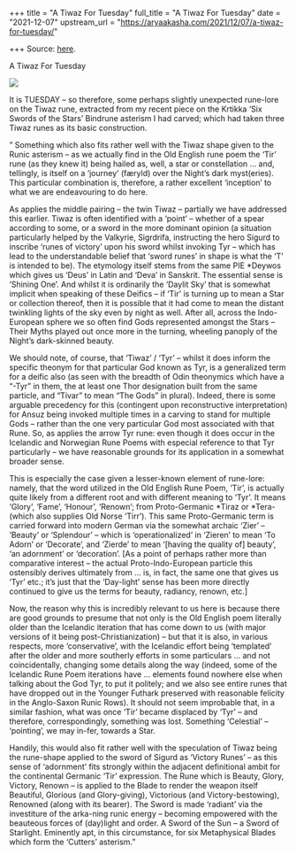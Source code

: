 +++
title = "A Tiwaz For Tuesday"
full_title = "A Tiwaz For Tuesday"
date = "2021-12-07"
upstream_url = "https://aryaakasha.com/2021/12/07/a-tiwaz-for-tuesday/"

+++
Source: [here](https://aryaakasha.com/2021/12/07/a-tiwaz-for-tuesday/).

A Tiwaz For Tuesday

![](https://aryaakasha.files.wordpress.com/2021/12/img_21621.jpg?w=768)

It is TUESDAY – so therefore, some perhaps slightly unexpected rune-lore
on the Tiwaz rune, extracted from my recent piece on the Krtikka ‘Six
Swords of the Stars’ Bindrune asterism I had carved; which had taken
three Tiwaz runes as its basic construction.

” Something which also fits rather well with the Tiwaz shape given to
the Runic asterism – as we actually find in the Old English rune poem
the ‘Tir’ rune (as they knew it) being hailed as, well, a star or
constellation … and, tellingly, is itself on a ‘journey’ (færyld) over
the Night’s dark myst(eries). This particular combination is, therefore,
a rather excellent ‘inception’ to what we are endeavouring to do here.

As applies the middle pairing – the twin Tiwaz – partially we have
addressed this earlier. Tiwaz is often identified with a ‘point’ –
whether of a spear according to some, or a sword in the more dominant
opinion (a situation particularly helped by the Valkyrie, Sigrdrifa,
instructing the hero Sigurd to inscribe ‘runes of victory’ upon his
sword whilst invoking Tyr – which has lead to the understandable belief
that ‘sword runes’ in shape is what the ‘T’ is intended to be). The
etymology itself stems from the same PIE \*Deywos which gives us ‘Deus’
in Latin and ‘Deva’ in Sanskrit. The essential sense is ‘Shining One’.
And whilst it is ordinarily the ‘Daylit Sky’ that is somewhat implicit
when speaking of these Deifics – if ‘Tir’ is turning up to mean a Star
or collection thereof, then it is possible that it had come to mean the
distant twinkling lights of the sky even by night as well. After all,
across the Indo-European sphere we so often find Gods represented
amongst the Stars – Their Myths played out once more in the turning,
wheeling panoply of the Night’s dark-skinned beauty.

We should note, of course, that ‘Tiwaz’ / ‘Tyr’ – whilst it does inform
the specific theonym for that particular God known as Tyr, is a
generalized term for a deific also (as seen with the breadth of Odin
theonymics which have a “-Tyr” in them, the at least one Thor
designation built from the same particle, and “Tivar” to mean “The Gods”
in plural). Indeed, there is some arguable precedency for this
(contingent upon reconstructive interpretation) for Ansuz being invoked
multiple times in a carving to stand for multiple Gods – rather than the
one very particular God most associated with that Rune. So, as applies
the arrow Tyr rune: even though it does occur in the Icelandic and
Norwegian Rune Poems with especial reference to that Tyr particularly –
we have reasonable grounds for its application in a somewhat broader
sense.

This is especially the case given a lesser-known element of rune-lore:
namely, that the word utilized in the Old English Rune Poem, ‘Tir’, is
actually quite likely from a different root and with different meaning
to ‘Tyr’. It means ‘Glory’, ‘Fame’, ‘Honour’, ‘Renown’; from
Proto-Germanic \*Tiraz or \*Tera- (which also supplies Old Norse
‘Tirr’). This same Proto-Germanic term is carried forward into modern
German via the somewhat archaic ‘Zier’ – ‘Beauty’ or ‘Splendour’ – which
is ‘operationalized’ in ‘Zieren’ to mean ‘To Adorn’ or ‘Decorate’, and
‘Zierde’ to mean ‘\[having the quality of\] beauty’, ‘an adornment’ or
‘decoration’. \[As a point of perhaps rather more than comparative
interest – the actual Proto-Indo-European particle this ostensibly
derives ultimately from … is, in fact, the same one that gives us ‘Tyr’
etc.; it’s just that the ‘Day-light’ sense has been more directly
continued to give us the terms for beauty, radiancy, renown, etc.\]

Now, the reason why this is incredibly relevant to us here is because
there are good grounds to presume that not only is the Old English poem
literally older than the Icelandic iteration that has come down to us
(with major versions of it being post-Christianization) – but that it is
also, in various respects, more ‘conservative’, with the Icelandic
effort being ‘templated’ after the older and more southerly efforts in
some particulars … and not coincidentally, changing some details along
the way (indeed, some of the Icelandic Rune Poem iterations have …
elements found nowhere else when talking about the God Tyr, to put it
politely; and we also see entire runes that have dropped out in the
Younger Futhark preserved with reasonable felicity in the Anglo-Saxon
Runic Rows). It should not seem improbable that, in a similar fashion,
what was once ‘Tir’ became displaced by ‘Tyr’ – and therefore,
correspondingly, something was lost. Something ‘Celestial’ – ‘pointing’,
we may in-fer, towards a Star.

Handily, this would also fit rather well with the speculation of Tiwaz
being the rune-shape applied to the sword of Sigurd as ‘Victory Runes’ –
as this sense of ‘adornment’ fits strongly within the adjacent
definitional ambit for the continental Germanic ‘Tir’ expression. The
Rune which is Beauty, Glory, Victory, Renown – is applied to the Blade
to render the weapon itself Beautiful, Glorious (and Glory-giving),
Victorious (and Victory-bestowing), Renowned (along with its bearer).
The Sword is made ‘radiant’ via the investiture of the arka-ning runic
energy – becoming empowered with the beauteous forces of (day)light and
order. A Sword of the Sun – a Sword of Starlight. Eminently apt, in this
circumstance, for six Metaphysical Blades which form the ‘Cutters’
asterism.”

